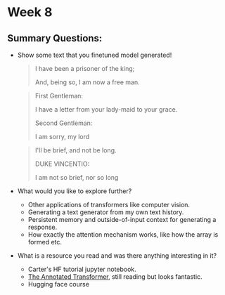 # Week 8

## Summary Questions:

- Show some text that you finetuned model generated!

  > I have been a prisoner of the king;
  >
  > And, being so, I am now a free man.

  > First Gentleman:
  >
  > I have a letter from your lady-maid to your grace.
  >
  > Second Gentleman:
  >
  > I am sorry, my lord

  > I'll be brief, and not be long.
  >
  > DUKE VINCENTIO:
  >
  > I am not so brief, nor so long

- What would you like to explore further?
  - Other applications of transformers like computer vision.
  - Generating a text generator from my own text history.
  - Persistent memory and outside-of-input context for generating a response.
  - How exactly the attention mechanism works, like how the array is formed etc.

- What is a resource you read and was there anything interesting in it?
  - Carter's HF tutorial jupyter notebook.
  - [The Annotated Transformer](http://nlp.seas.harvard.edu/annotated-transformer/), still reading but looks fantastic.
  - Hugging face course